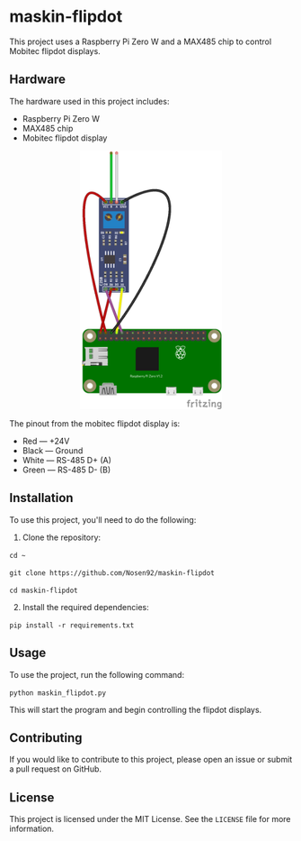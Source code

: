 # maskin-flipdot

This project uses a Raspberry Pi Zero W and a MAX485 chip to control Mobitec flipdot displays.

## Hardware

The hardware used in this project includes:

- Raspberry Pi Zero W
- MAX485 chip
- Mobitec flipdot display

<p align="center">
  <img src="schematic.png" width="50%" height="50%">
</p>


The pinout from the mobitec flipdot display is:

- Red — +24V
- Black — Ground
- White — RS-485 D+ (A)
- Green — RS-485 D- (B)

## Installation

To use this project, you'll need to do the following:

1. Clone the repository:

`cd ~`

`git clone https://github.com/Nosen92/maskin-flipdot`

`cd maskin-flipdot`

2. Install the required dependencies:

`pip install -r requirements.txt`


## Usage

To use the project, run the following command:

`python maskin_flipdot.py`

This will start the program and begin controlling the flipdot displays.

## Contributing

If you would like to contribute to this project, please open an issue or submit a pull request on GitHub.

## License

This project is licensed under the MIT License. See the `LICENSE` file for more information.

